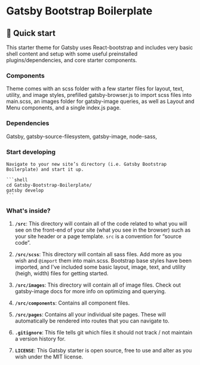 # Gatsby Bootstrap Boilerplate

## 🚀 Quick start

This starter theme for Gatsby uses React-bootstrap and includes very basic shell content and setup with some useful preinstalled plugins/dependencies, and core starter components.

### Components

Theme comes with an scss folder with a few starter files for layout, text, utility, and image styles, prefilled gatsby-browser.js to import scss files into main.scss, an images folder for gatsby-image queries, as well as Layout and Menu components, and a single index.js page.

### Dependencies

Gatsby, gatsby-source-filesystem, gatsby-image, node-sass, 


### Start developing

    Navigate to your new site’s directory (i.e. Gatsby Bootstrap Boilerplate) and start it up.

    ```shell
    cd Gatsby-Bootstrap-Boilerplate/
    gatsby develop
    ```

### What's inside?

1.  **`/src`**: This directory will contain all of the code related to what you will see on the front-end of your site (what you see in the browser) such as your site header or a page template. `src` is a convention for “source code”.

2.  **`/src/scss`**: This directory will contain all sass files. Add more as you wish and `@import` them into main.scss. Bootstrap base styles have been imported, and I've included some basic layout, image, text, and utility (heigh, width) files for getting started.

3.  **`/src/images`**: This directory will contain all of image files. Check out gatsby-image docs for more info on optimizing and querying.

4.  **`/src/components`**: Contains all component files.

5.  **`/src/pages`**: Contains all your individual site pages. These will automatically be rendered into routes that you can navigate to.

6.  **`.gitignore`**: This file tells git which files it should not track / not maintain a version history for.

7.  **`LICENSE`**: This Gatsby starter is open source, free to use and alter as you wish under the MIT license.